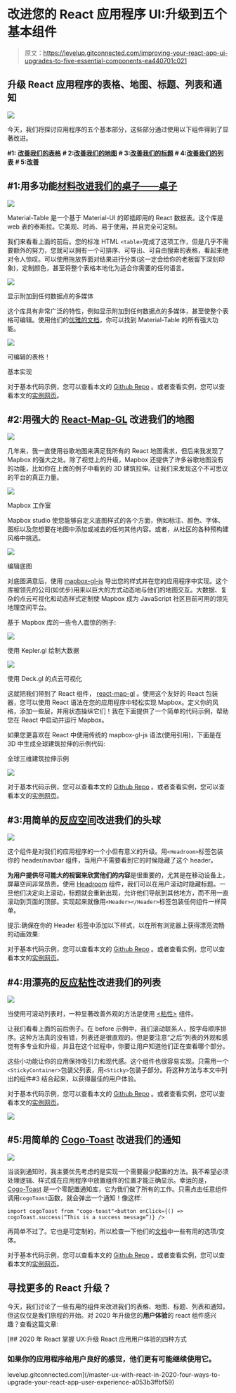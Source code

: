 # 改进您的 React 应用程序 UI:升级到五个基本组件

> 原文：<https://levelup.gitconnected.com/improving-your-react-app-ui-upgrades-to-five-essential-components-ea440701c021>

## 升级 React 应用程序的表格、地图、标题、列表和通知

![](img/17e137df5e6105561b8a316d79b166a7.png)

今天，我们将探讨应用程序的五个基本部分，这些部分通过使用以下组件得到了显著改进。

**#1:** [**改善我们的表格**](#7c00) **# 2:**[**改善我们的地图**](#23e1) **# 3:**[**改善我们的标题**](#8412) **# 4:**[**改善我们的列表**](#8a2c) **# 5:**[**改善**](#e54a)

## #1:用多功能[材料改进我们的桌子——桌子](https://material-table.com/)

![](img/503de64c4fea60101b82d5fb9b2c6e4f.png)

Material-Table 是一个基于 Material-UI 的即插即用的 React 数据表。这个库是 web 表的泰斯拉。它美观、时尚、易于使用，并且完全可定制。

我们来看看上面的前后。您的标准 HTML `<table>`完成了这项工作，但是几乎不需要额外的努力，您就可以拥有一个可排序、可导出、可自由搜索的表格，看起来绝对令人惊叹。可以使用拖放界面对结果进行分类(这一定会给你的老板留下深刻印象)，定制颜色，甚至将整个表格本地化为适合你需要的任何语言。

![](img/ec1b6ad11dae532044ff52b78e3ce456.png)

显示附加到任何数据点的多媒体

这个库具有非常广泛的特性，例如显示附加到任何数据点的多媒体，甚至使整个表格可编辑。使用他们的[优雅的文档](https://material-table.com/#/docs/features/editable)，你可以找到 Material-Table 的所有强大功能。

![](img/0086b62efc7a1cd685058773c2b4e7bd.png)

可编辑的表格！

基本实现

对于基本代码示例，您可以查看本文的 [Github Repo](https://github.com/deeayeen/medium-ui) 。或者查看实例，您可以查看本文的[实例网页](https://mediumreactui.netlify.com/)。

## #2:用强大的 [React-Map-GL](https://uber.github.io/react-map-gl/#/) 改进我们的地图

![](img/0b25cf811a162f7e58b2929351ee79e1.png)

几年来，我一直使用谷歌地图来满足我所有的 React 地图需求，但后来我发现了 Mapbox 的强大之处。除了视觉上的升级，Mapbox 还提供了许多谷歌地图没有的功能，比如你在上面的例子中看到的 3D 建筑拉伸。让我们来发现这个不可思议的平台的真正力量。

![](img/e27aed670149a2b0c6103d2cabe81aa3.png)

Mapbox 工作室

Mapbox studio 使您能够自定义底图样式的各个方面，例如标注、颜色、字体、图标以及您想要在地图中添加或减去的任何其他内容。或者，从社区的各种预构建风格中挑选。

![](img/f1a1674045a967ffc00c473ac556fbbc.png)

编辑底图

对底图满意后，使用 [mapbox-gl-js](https://docs.mapbox.com/mapbox-gl-js/api/) 导出您的样式并在您的应用程序中实现。这个库被领先的公司(如优步)用来以巨大的方式动态地与他们的地图交互。大数据、复杂的点云可视化和动态样式定制使 Mapbox 成为 JavaScript 社区目前可用的领先地理空间平台。

基于 Mapbox 库的一些令人震惊的例子:

![](img/de99202db2b917e55e0ebbfc091397ab.png)

使用 Kepler.gl 绘制大数据

![](img/634c17c5465a1cb3f8ae220312cb3a97.png)

使用 Deck.gl 的点云可视化

这就把我们带到了 React 组件， [react-map-gl](https://github.com/uber/react-map-gl) 。使用这个友好的 React 包装器，您可以使用 React 语法在您的应用程序中轻松实现 Mapbox。定义你的风格，添加一些层，并用状态操纵它们！我在下面提供了一个简单的代码示例，帮助您在 React 中启动并运行 Mapbox。

如果您更喜欢在 React 中使用传统的 mapbox-gl-js 语法(使用引用)，下面是在 3D 中生成全球建筑拉伸的示例代码:

全球三维建筑拉伸示例

![](img/5e23f81e787995c722709ab55754d23d.png)

对于基本代码示例，您可以查看本文的 [Github Repo](https://github.com/deeayeen/medium-ui) 。或者查看实例，您可以查看本文的[实例网页](https://mediumreactui.netlify.com/)。

## #3:用简单的[反应空间](https://kyleamathews.github.io/react-headroom/)改进我们的头球

![](img/eccdac757a6ac3df4927fad0d84f239c.png)

这个组件是对我们的应用程序的一个小但有意义的升级。用`<Headroom>`标签包装你的 header/navbar 组件，当用户不需要看到它的时候隐藏了这个 header。

**为用户提供尽可能大的视窗来欣赏他们的内容**是很重要的，尤其是在移动设备上，屏幕空间非常昂贵。使用 [Headroom](https://kyleamathews.github.io/react-headroom/) 组件，我们可以在用户滚动时隐藏标题。一旦他们决定向上滚动，标题就会重新出现，允许他们导航到其他地方，而不用一直滚动到页面的顶部。实现起来就像用`<Header></Header>`标签包装任何组件一样简单。

提示:确保在你的 Header 标签中添加以下样式，以在所有浏览器上获得漂亮流畅的动画效果:

对于基本代码示例，您可以查看本文的 [Github Repo](https://github.com/deeayeen/medium-ui) 。或者查看实例，您可以查看本文的[实例网页](https://mediumreactui.netlify.com/)。

## #4:用漂亮的[反应粘性](https://www.npmjs.com/package/react-sticky)改进我们的列表

![](img/17e137df5e6105561b8a316d79b166a7.png)

当使用可滚动列表时，一种显著改善外观的方法是使用 [<粘性>](https://www.npmjs.com/package/react-sticky) 组件。

让我们看看上面的前后例子。在 before 示例中，我们滚动联系人，按字母顺序排序。这种方法真的没有错，列表还是很直观的。但是要注意“之后”列表的外观和感觉有多专业和升级，并且在这个过程中，你要让用户知道他们正在查看哪个部分。

这些小功能让你的应用保持吸引力和现代感。这个组件也很容易实现。只需用一个`<StickyContainer>`包装父列表，用`<Sticky>`包装子部分。将这种方法与本文中列出的组件#3 结合起来，以获得最佳的用户体验。

对于基本代码示例，您可以查看本文的 [Github Repo](https://github.com/deeayeen/medium-ui) 。或者查看实例，您可以查看本文的[实例网页](https://mediumreactui.netlify.com/)。

![](img/a42abacdd7c2e090eb81eb4e5b60d680.png)

## #5:用简单的 [Cogo-Toast](https://cogoport.github.io/cogo-toast/) 改进我们的通知

![](img/c21aaaa1931f30a732498e0587be3fd1.png)

当谈到通知时，我主要优先考虑的是实现一个需要最少配置的方法。我不希望必须处理逻辑、样式或在应用程序中放置组件的位置才能正确显示。幸运的是， [Cogo-Toast](https://cogoport.github.io/cogo-toast/) 是一个零配置通知库，它为我们做了所有的工作。只需点击任意组件调用`cogoToast`函数，就会弹出一个通知！像这样:

```
import cogoToast from "cogo-toast"<button onClick={() => cogoToast.success(“This is a success message”)} />
```

再简单不过了。它也是可定制的，所以检查一下他们的[文档](https://cogoport.github.io/cogo-toast/)中一些有用的选项/变体。

对于基本代码示例，您可以查看本文的 [Github Repo](https://github.com/deeayeen/medium-ui) 。或者查看实例，您可以查看本文的[实例网页](https://mediumreactui.netlify.com/)。

## 寻找更多的 React 升级？

今天，我们讨论了一些有用的组件来改进我们的表格、地图、标题、列表和通知，但这仅仅是我们旅程的开始。对 2020 年升级您的**用户体验**的 react 组件感兴趣？查看这篇文章:

[](/master-ux-with-react-in-2020-four-ways-to-upgrade-your-react-app-user-experience-a053b3ffbf59) [## 2020 年 React 掌握 UX:升级 React 应用用户体验的四种方式

### 如果你的应用程序给用户良好的感觉，他们更有可能继续使用它。

levelup.gitconnected.com](/master-ux-with-react-in-2020-four-ways-to-upgrade-your-react-app-user-experience-a053b3ffbf59)
